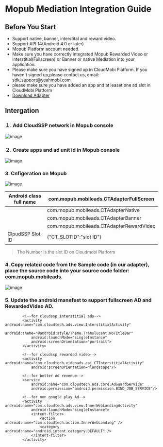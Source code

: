 
# Mopub Mediation Integration Guide


## <a name="start">Before You Start</a>  

* Support native, banner, interstital and reward video.
* Support API 14(Android 4.0 or later)
* Mopub Platform account needed. 
* Make sure you have correctly integrated Mopub Rewarded Video or Interstitial(Fullscreen) or Banner or native Mediation into your application.
* Please make sure you have signed up in CloudMobi Platform. If you haven't signed up,please contact us, email: sdk_support@yeahmobi.com
* please make sure you have added an app and at leaset one ad slot in CloudMobi Platform
* [Download Adapter](https://github.com/cloudmobi/CloudmobiSSP/blob/master/AndroidSDK_Adapter-For-Mopub.zip)

## <a name="Docking">Intergation</a>

### １. Add CloudSSP network in Mopub console

![image](https://user-images.githubusercontent.com/11080337/27760048-e9f81802-5e70-11e7-93ba-7c186467b5df.png)

### ２. Create apps and ad unit id in Mopub console

![image](https://user-images.githubusercontent.com/11080337/27760203-4b21ec86-5e74-11e7-8d0d-ef8328a5c4cc.png)

### 3. Cnfigeration on Mopub


![image](https://user-images.githubusercontent.com/11080337/27760260-b71bf0c0-5e75-11e7-9d1c-afc25200a902.png)

|Android class full name|com.mopub.mobileads.CTAdapterFullScreen|
|--|--|
||com.mopub.mobileads.CTAdapterNative|
||com.mopub.mobileads.CTAdapterBanner|
||com.mopub.mobileads.CTAdapterRewardVideo|
|ClpudSSP Slot ID|{"CT_SLOTID":"slot ID"}|

> The Number is the slot ID on Cloudmobi Platform

### 4. Copy related code from the Sample code (in our adapter), place the source code into your source code folder: com.mopub.mobileads. 

![image](https://user-images.githubusercontent.com/11080337/27760298-9673bcee-5e76-11e7-8d60-dffadf402cef.png)

### 5. Update the android manefest to support fullscreen AD and RewardedVideo AD.

```
        <!--for cloudssp interstitial ads-->
        <activity android:name="com.cloudtech.ads.view.InterstitialActivity"
            android:theme="@android:style/Theme.Translucent.NoTitleBar"
            android:launchMode="singleInstance"
            android:screenOrientation="portrait">
        </activity>

        <!--for cloudssp rewarded video-->
        <activity android:name="com.cloudtech.videoads.api.CTInterstitialActivity"
            android:screenOrientation="landscape"/>

        <!--for better Ad revenue-->
        <service
            android:name="com.cloudtech.ads.core.AdGuardService"
            android:permission="android.permission.BIND_JOB_SERVICE"/>

        <!--for non google play Ad-->
        <activity android:name="com.cloudtech.ads.view.InnerWebLandingActivity"
            android:launchMode="singleInstance">
            <intent-filter>
                <action android:name="com.cloudtech.action.InnerWebLanding" />
                <category android:name="android.intent.category.DEFAULT" />
            </intent-filter>
        </activity>

```
